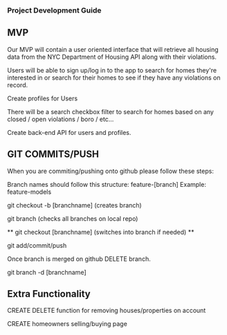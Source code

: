 ### Project Development Guide

## MVP 

Our MVP will contain a user oriented interface that will retrieve all housing data from the NYC Department of Housing API along with their violations.

Users will be able to sign up/log in to the app to search for homes they're interested in or search for their homes to see if they have any violations on record.

Create profiles for Users

There will be a search checkbox filter to search for homes based on any closed / open violations / boro / etc...

Create back-end API for users and profiles.

## GIT COMMITS/PUSH

When you are commiting/pushing onto github please follow these steps: 

Branch names should follow this structure: feature-[branch]
    Example: feature-models

git checkout -b [branchname] (creates branch)

git branch (checks all branches on local repo)

** git checkout [branchname] (switches into branch if needed) **

git add/commit/push

Once branch is merged on github DELETE branch.

git branch -d [branchname]

## Extra Functionality

CREATE DELETE function for removing houses/properties on account

CREATE homeowners selling/buying page